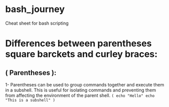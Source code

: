 # bash_journey
Cheat sheet for bash scripting

# Differences between parentheses square barckets and curley braces:
## ( Parentheses ):
1-  Parentheses can be used to group commands together and execute them in a subshell. This is useful for isolating commands and preventing them from affecting the environment of the parent shell. 
`(
echo "Hello"
echo "This is a subshell"
)
`
  
